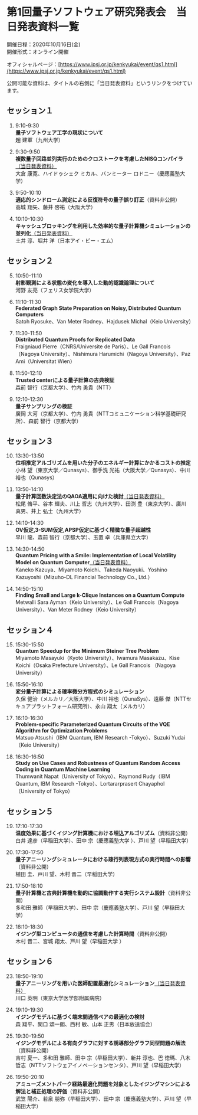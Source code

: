 # 第1回量子ソフトウェア研究発表会　当日発表資料一覧

開催日程：2020年10月16日(金)  
開催形式：オンライン開催

オフィシャルページ：[https://www.ipsj.or.jp/kenkyukai/event/qs1.html](https://www.ipsj.or.jp/kenkyukai/event/qs1.html)

公開可能な資料は、タイトルの右側に「当日発表資料」というリンクをつけています。  

## セッション１

1. 9:10-9:30  
  **量子ソフトウェア工学の現状について**  
  趙 建軍（九州大学）

2. 9:30-9:50  
  **複数量子回路並列実行のためのクロストークを考慮したNISQコンパイラ**[（当日発表資料）](IPSJ-QS20001002_presentation.pdf)  
  大倉 康寛、ハイドゥシェク ミカル、バンミーター ロドニー（慶應義塾大学）

3. 9:50-10:10  
  **適応的シンドローム測定による反復符号の量子誤り訂正**（資料非公開）  
  高城 翔矢、藤井 啓祐（大阪大学）

4. 10:10-10:30  
  **キャッシュブロッキングを利用した効率的な量子計算機シミュレーションの並列化**[（当日発表資料）](IPSJ-QS20001004_presentation.pdf)  
  土井 淳、堀井 洋（日本アイ・ビー・エム）


## セッション２

5. 10:50-11:10  
  **射影観測による状態の変化を導入した動的認識論理について**  
  河野 友亮（フェリス女学院大学）

6. 11:10-11:30  
  **Federated Graph State Preparation on Noisy, Distributed Quantum Computers**  
  Satoh Ryosuke、Van Meter Rodney、Hajdusek Michal（Keio University）

7. 11:30-11:50  
  **Distributed Quantum Proofs for Replicated Data**  
  Fraigniaud Pierre（CNRS/Universite de Paris）、Le Gall Francois（Nagoya University）、Nishimura Harumichi（Nagoya University）、Paz Ami（Universitat Wien）

8. 11:50-12:10  
  **Trusted centerによる量子計算の古典検証**  
  森前 智行（京都大学）、竹内 勇貴（NTT）

9. 12:10-12:30  
  **量子サンプリングの検証**  
  廣岡 大河（京都大学）、竹内 勇貴（NTTコミュニケーション科学基礎研究所）、森前 智行（京都大学）


## セッション３

10. 13:30-13:50  
  **位相推定アルゴリズムを用いた分子のエネルギー計算にかかるコストの推定**  
  小林 望（東京大学／Qunasys）、御手洗 光祐（大阪大学／Qunasys）、中川 裕也（Qunasys）

11. 13:50-14:10  
  **量子計算回数決定法のQAOA適用に向けた検討**[（当日発表資料）](IPSJ-QS20001011_presentation.pdf)   
  松尾 脩平、谷本 輝夫、川上 哲志（九州大学）、田渕 豊（東京大学）、廣川 真男、井上 弘士（九州大学）

12. 14:10-14:30  
  **OV仮定,3-SUM仮定,APSP仮定に基づく精微な量子超越性**  
  早川 龍、森前 智行（京都大学）、玉置 卓（兵庫県立大学）

13. 14:30-14:50  
  **Quantum Pricing with a Smile: Implementation of Local Volatility Model on Quantum Computer**[（当日発表資料）](IPSJ-QS20001013_presentation.pptx)   
  Kaneko Kazuya、Miyamoto Koichi、Takeda Naoyuki、Yoshino Kazuyoshi（Mizuho-DL Financial Technology Co., Ltd.）

14. 14:50-15:10  
  **Finding Small and Large k-Clique Instances on a Quantum Compute**  
  Metwalli Sara Ayman（Keio University）、Le Gall Francois（Nagoya University）、Van Meter Rodney（Keio University）


## セッション４

15. 15:30-15:50  
  **Quantum Speedup for the Minimum Steiner Tree Problem**  
  Miyamoto Masayuki（Kyoto University）、Iwamura Masakazu、Kise Koichi（Osaka Prefecture University）、Le Gall Francois （Nagoya University）

16. 15:50-16:10  
  **変分量子計算による確率微分方程式のシミュレーション**  
  久保 健治（メルカリ／大阪大学）、中川 裕也（QunaSys）、遠藤 傑（NTTセキュアプラットフォーム研究所）、永山 翔太（メルカリ）

17. 16:10-16:30  
  **Problem-specific Parameterized Quantum Circuits of the VQE Algorithm for Optimization Problems**  
  Matsuo Atsushi（IBM Quantum, IBM Research -Tokyo）、Suzuki Yudai（Keio University）

18. 16:30-16:50  
  **Study on Use Cases and Robustness of Quantum Random Access Coding in Quantum Machine Learning**  
  Thumwanit Napat（University of Tokyo）、Raymond Rudy（IBM Quantum, IBM Research -Tokyo）、Lortararprasert Chayaphol（University of Tokyo）

## セッション５

19. 17:10-17:30  
  **温度効果に基づくイジング計算機における埋込アルゴリズム**（資料非公開）  
  白井 達彦（早稲田大学）、田中 宗（慶應義塾大学 ）、戸川 望（早稲田大学）

20. 17:30-17:50  
  **量子アニーリングシミュレータにおける疎行列表現方式の実行時間への影響**（資料非公開）  
  植田 圭、戸川 望、木村 晋二（早稲田大学）

21. 17:50-18:10  
  **量子計算機と古典計算機を動的に協調動作する実行システム設計**（資料非公開）  
  多和田 雅師（早稲田大学）、田中 宗（慶應義塾大学）、戸川 望（早稲田大学）

22. 18:10-18:30  
  **イジング型コンピュータの通信を考慮した計算時間**（資料非公開）  
  木村 晋二、宮城 翔太、戸川 望（早稲田大学 ）


## セッション６

23. 18:50-19:10  
  **量子アニーリングを用いた医師配置最適化シミュレーション**[（当日発表資料）](IPSJ-QS20001023_presentation.pdf)   
  川口 英明（東京大学医学部附属病院）

24. 19:10-19:30  
  **イジングモデルに基づく端末間通信ペアの最適化の検討**  
  森 翔平、関口 頌一朗、西村 敏、山本 正男（日本放送協会）

25. 19:30-19:50  
  **イジングモデルによる有向グラフに対する誘導部分グラフ同型問題の解法**（資料非公開）  
  吉村 夏一、多和田 雅師、田中 宗（早稲田大学）、新井 淳也、巴 徳瑪、八木 哲志（NTTソフトウェアイノベーションセンタ）、戸川 望（早稲田大学）

26. 19:50-20:10  
  **アミューズメントパーク経路最適化問題を対象としたイジングマシンによる解法と補正処理の評価**（資料非公開）  
  武笠 陽介、若泉 朋弥（早稲田大学）、田中 宗（慶應義塾大学）、戸川 望（早稲田大学）
